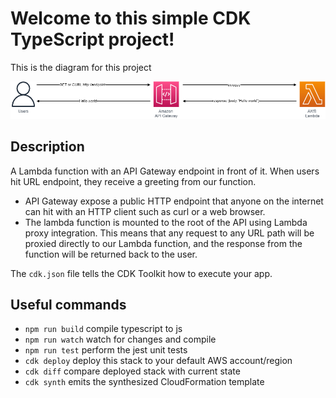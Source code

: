 # Welcome to this simple CDK TypeScript project!
This is the diagram for this project


![image](https://github.com/borelkoumo/apigateway-and-lambda/blob/main/diagram.png)


## Description
A Lambda function with an API Gateway endpoint in front of it. When users hit URL endpoint, they receive a greeting from our function.

- API Gateway expose a public HTTP endpoint that anyone on the internet can hit with an HTTP client such as curl or a web browser.
- The lambda function is mounted to the root of the API using Lambda proxy integration. This means that any request to any URL path will be proxied directly to our Lambda function, and the response from the function will be returned back to the user.

The `cdk.json` file tells the CDK Toolkit how to execute your app.

## Useful commands

 * `npm run build`   compile typescript to js
 * `npm run watch`   watch for changes and compile
 * `npm run test`    perform the jest unit tests
 * `cdk deploy`      deploy this stack to your default AWS account/region
 * `cdk diff`        compare deployed stack with current state
 * `cdk synth`       emits the synthesized CloudFormation template
